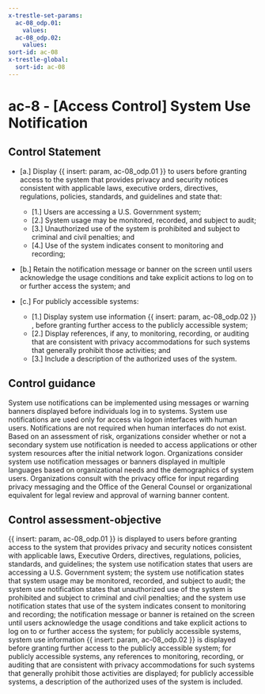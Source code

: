 ```yaml
---
x-trestle-set-params:
  ac-08_odp.01:
    values:
  ac-08_odp.02:
    values:
sort-id: ac-08
x-trestle-global:
  sort-id: ac-08
---
```


# ac-8 - \[Access Control\] System Use Notification

## Control Statement

- \[a.\] Display {{ insert: param, ac-08_odp.01 }} to users before granting access to the system that provides privacy and security notices consistent with applicable laws, executive orders, directives, regulations, policies, standards, and guidelines and state that:

  - \[1.\] Users are accessing a U.S. Government system;
  - \[2.\] System usage may be monitored, recorded, and subject to audit;
  - \[3.\] Unauthorized use of the system is prohibited and subject to criminal and civil penalties; and
  - \[4.\] Use of the system indicates consent to monitoring and recording;

- \[b.\] Retain the notification message or banner on the screen until users acknowledge the usage conditions and take explicit actions to log on to or further access the system; and

- \[c.\] For publicly accessible systems:

  - \[1.\] Display system use information {{ insert: param, ac-08_odp.02 }} , before granting further access to the publicly accessible system;
  - \[2.\] Display references, if any, to monitoring, recording, or auditing that are consistent with privacy accommodations for such systems that generally prohibit those activities; and
  - \[3.\] Include a description of the authorized uses of the system.

## Control guidance

System use notifications can be implemented using messages or warning banners displayed before individuals log in to systems. System use notifications are used only for access via logon interfaces with human users. Notifications are not required when human interfaces do not exist. Based on an assessment of risk, organizations consider whether or not a secondary system use notification is needed to access applications or other system resources after the initial network logon. Organizations consider system use notification messages or banners displayed in multiple languages based on organizational needs and the demographics of system users. Organizations consult with the privacy office for input regarding privacy messaging and the Office of the General Counsel or organizational equivalent for legal review and approval of warning banner content.

## Control assessment-objective

{{ insert: param, ac-08_odp.01 }} is displayed to users before granting access to the system that provides privacy and security notices consistent with applicable laws, Executive Orders, directives, regulations, policies, standards, and guidelines;
the system use notification states that users are accessing a U.S. Government system;
the system use notification states that system usage may be monitored, recorded, and subject to audit;
the system use notification states that unauthorized use of the system is prohibited and subject to criminal and civil penalties; and
the system use notification states that use of the system indicates consent to monitoring and recording;
the notification message or banner is retained on the screen until users acknowledge the usage conditions and take explicit actions to log on to or further access the system;
for publicly accessible systems, system use information {{ insert: param, ac-08_odp.02 }} is displayed before granting further access to the publicly accessible system;
for publicly accessible systems, any references to monitoring, recording, or auditing that are consistent with privacy accommodations for such systems that generally prohibit those activities are displayed;
for publicly accessible systems, a description of the authorized uses of the system is included.
